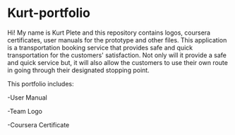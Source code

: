 # Kurt-portfolio
 Hi! My name is Kurt Plete and this repository contains logos, coursera certificates, user manuals for the prototype and other files. This application is a transportation booking service that provides safe and quick transportation for the customers' satisfaction. Not only will it provide a safe and quick service but, it will also allow the customers to use their own route in going through their designated stopping point.

This portfolio includes:

-User Manual

-Team Logo

-Coursera Certificate
